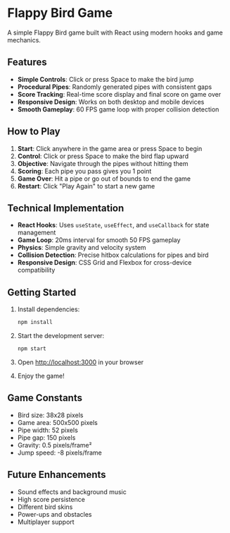 # Flappy Bird Game

A simple Flappy Bird game built with React using modern hooks and game mechanics.

## Features

- **Simple Controls**: Click or press Space to make the bird jump
- **Procedural Pipes**: Randomly generated pipes with consistent gaps
- **Score Tracking**: Real-time score display and final score on game over
- **Responsive Design**: Works on both desktop and mobile devices
- **Smooth Gameplay**: 60 FPS game loop with proper collision detection

## How to Play

1. **Start**: Click anywhere in the game area or press Space to begin
2. **Control**: Click or press Space to make the bird flap upward
3. **Objective**: Navigate through the pipes without hitting them
4. **Scoring**: Each pipe you pass gives you 1 point
5. **Game Over**: Hit a pipe or go out of bounds to end the game
6. **Restart**: Click "Play Again" to start a new game

## Technical Implementation

- **React Hooks**: Uses `useState`, `useEffect`, and `useCallback` for state management
- **Game Loop**: 20ms interval for smooth 50 FPS gameplay
- **Physics**: Simple gravity and velocity system
- **Collision Detection**: Precise hitbox calculations for pipes and bird
- **Responsive Design**: CSS Grid and Flexbox for cross-device compatibility

## Getting Started

1. Install dependencies:
   ```bash
   npm install
   ```

2. Start the development server:
   ```bash
   npm start
   ```

3. Open [http://localhost:3000](http://localhost:3000) in your browser

4. Enjoy the game!

## Game Constants

- Bird size: 38x28 pixels
- Game area: 500x500 pixels
- Pipe width: 52 pixels
- Pipe gap: 150 pixels
- Gravity: 0.5 pixels/frame²
- Jump speed: -8 pixels/frame

## Future Enhancements

- Sound effects and background music
- High score persistence
- Different bird skins
- Power-ups and obstacles
- Multiplayer support
